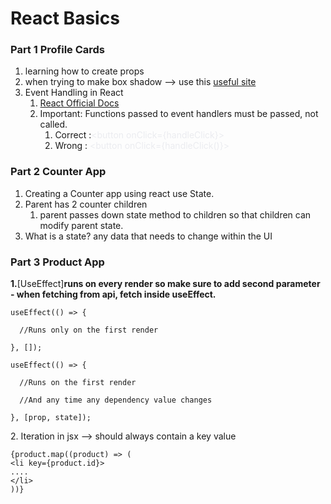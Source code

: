 # React Basics

### **Part 1 Profile Cards**

1. learning how to create props
2. when trying to make box shadow --> use this [useful site](https://cssgenerator.org/box-shadow-css-generator.html)
3. Event Handling in React
    1. [React Official Docs](https://react.dev/learn/responding-to-events)
    2. Important: Functions passed to event handlers must be passed, not called.
        1. Correct :<span class="colour" style="color:rgb(235, 236, 240)">\<button onClick={handleClick}></span>
        2. Wrong : <span class="colour" style="color:rgb(235, 236, 240)">\<button onClick={handleClick()}></span>

### **Part 2 Counter App**

1. Creating a Counter app using react use State.
2. Parent has 2 counter children
    1. parent passes down state method to children so that children can modify parent state.
3. What is a state? any data that needs to change within the UI

### **Part 3 Product App**

**1.**[UseEffect]**runs on every render so make sure to add second parameter**
**\- when fetching from api\, fetch inside useEffect\.**

```
useEffect(() => {

  //Runs only on the first render

}, []);

useEffect(() => {

  //Runs on the first render

  //And any time any dependency value changes

}, [prop, state]);
```

2\. Iteration in jsx \-\-\> should always contain a key value

```
{product.map((product) => (
<li key={product.id}>
....
</li>
))}
```
<br>
<br>
